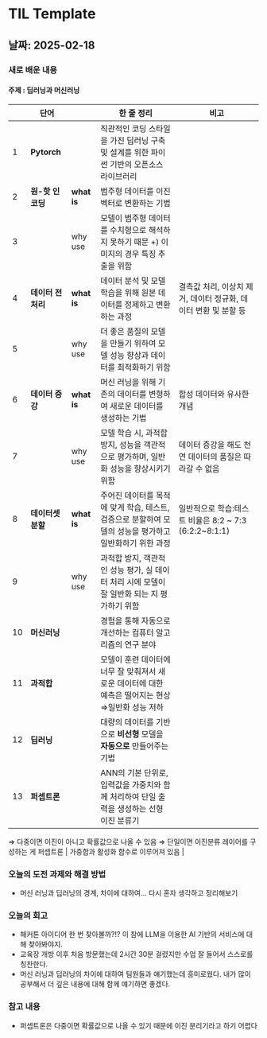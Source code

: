 # TIL Template

## 날짜: 2025-02-18

### 새로 배운 내용
#### 주제 : 딥러닝과 머신러닝
|  | 단어 |  | 한 줄 정리 | 비고 |
| --- | --- | --- | --- | --- |
| 1 | **Pytorch** |  | 직관적인 코딩 스타일을 가진 딥러닝 구축 및 설계를 위한 파이썬 기반의 오픈소스 라이브러리 |  |
| 2 | **원-핫 인코딩** | **what is** | 범주형 데이터를 이진 벡터로 변환하는 기법 |  |
| 3 |  | why use | 모델이 범주형 데이터를 수치형으로 해석하지 못하기 때문 +) 이미지의 경우 특징 추출을 위함 |  |
| 4 | **데이터 전처리** | **what is** | 데이터 분석 및 모델 학습을 위해 원본 데이터를 정제하고 변환하는 과정 | 결측값 처리, 이상치 제거, 데이터 정규화, 데이터 변환 및 분할 등 |
| 5 |  | why use | 더 좋은 품질의 모델을 만들기 위하여 모델 성능 향상과 데이터를 최적화하기 위함 |  |
| 6 | **데이터 증강** | **what is** | 머신 러닝을 위해 기존의 데이터를 변형하여 새로운 데이터를 생성하는 기법  | 합성 데이터와 유사한 개념 |
| 7 |  | why use | 모델 학습 시, 과적합 방지, 성능을 객관적으로 평가하며, 일반화 성능을 향상시키기 위함 | 데이터 증강을 해도 천연 데이터의 품질은 따라갈 수 없음 |
| 8 | **데이터셋 분할** | **what is** | 주어진 데이터를 목적에 맞게 학습, 테스트, 검증으로 분할하여 모델의 성능을 평가하고 일반화하기 위한 과정 | 일반적으로 학습:테스트 비율은 8:2 ~ 7:3  (6:2:2~8:1:1) |
| 9 |  | why use | 과적합 방지, 객관적인 성능 평가, 실 데이터 처리 시에 모델이 잘 일반화 되는 지 평가하기 위함 |  |
| 10 | **머신러닝** |  | 경험을 통해 자동으로 개선하는 컴퓨터 알고리즘의 연구 분야 |  |
| 11 | **과적합** |  | 모델이 훈련 데이터에 너무 잘 맞춰져서 새로운 데이터에 대한 예측은 떨어지는 현상⇒일반화 성능 저하 |  |
| 12 | **딥러닝** |  | 대량의 데이터를 기반으로 **비선형** 모델을 **자동으로** 만들어주는 기법 |  |
| 13 | **퍼셉트론** |  | ANN의 기본 단위로, 입력값을 가중치와 함께 처리하여 단일 출력을 생성하는 선형 이진 분류기
⇒ 다중이면 이진이 아니고 확률값으로 나올 수 있음
⇒ 단일이면 이진분류
레이어를 구성하는 게 퍼셉트론 | 가중합과 활성화 함수로 이루어져 있음 |
  

### 오늘의 도전 과제와 해결 방법
- 머신 러닝과 딥러닝의 경계, 차이에 대하여... 다시 혼자 생각하고 정리해보기

### 오늘의 회고
- 해커톤 아이디어 한 번 찾아볼까?!? 이 참에 LLM을 이용한 AI 기반의 서비스에 대해 찾아봐야지. 
- 교육장 개방 이후 처음 방문했는데 2시간 30분 걸렸지만 수업 잘 들어서 스스로를 칭찬한다.
- 머신 러닝과 딥러닝의 차이에 대하여 팀원들과 얘기했는데 흥미로웠다. 내가 많이 공부해서 더 깊은 내용에 대해 함께 얘기하면 좋겠다.

### 참고 내용
- 퍼셉트론은 다중이면 확률값으로 나올 수 있기 때문에 이진 분리기라고 하기 어렵다 